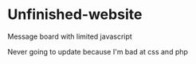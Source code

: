 # Unfinished-website
Message board with limited javascript

Never going to update because I'm bad at css and php
